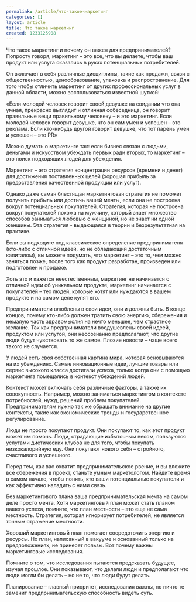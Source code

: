 ```yaml
---
permalink: /article/что-такое-маркетинг
categories: []
layout: article
title: Что такое маркетинг
created: 1233125908
---
```

Что такое маркетинг и почему он важен для предпринимателей? Попросту говоря, маркетинг – это все, что вы делаете, чтобы ваш продукт или услуга оказались в руках потенциальных потребителей.

Он включает в себя различные дисциплины, такие как продажи, связи с общественностью, ценообразование, упаковка и распространение. Для того чтобы отличить маркетинг от других профессиональных услуг в данной области, можно воспользоваться известной шуткой:

«Если молодой человек говорит своей девушке на свидании что она умная, прекрасно выглядит и отличная собеседница, он говорит правильные вещи правильному человеку – и это маркетинг. Если молодой человек говорит девушке, что он сам умен и успешен – это реклама. Если кто-нибудь другой говорит девушке, что тот парень умен и успешен – это PR»

Можно думать о маркетинге так: если бизнес связан с людьми, деньгами и искусством убеждать первых ради вторых, то маркетинг – это поиск подходящих людей для убеждения.

Маркетинг – это стратегия концентрации ресурсов (времени и денег) для достижения поставленных целей (хорошая прибыль за предоставления качественной продукции или услуг).

Однако даже самая блестящая маркетинговая стратегия не поможет получить прибыль или достичь вашей мечты, если она не построена вокруг потенциальных покупателей. Стратегия, которая не построена вокруг покупателей похожа на мужчину, который знает множество способов заниматься любовью с женщиной, но не знает ни одной женщины. Эта стратегия - выдающаяся в теории и безрезультатная на практике.

Если вы подходите под классическое определение предпринимателя (кто-либо с отличной идеей, но не обладающий достаточным капиталом), вы можете подумать, что маркетинг – это то, чем можно заняться позже, после того как продукт разработан, произведен или подготовлен к продаже.

Хоть это и кажется неестественным, маркетинг не начинается с отличной идеи об уникальном продукте, маркетинг начинается с покупателей – тех людей, которые хотят или нуждаются в вашем продукте и на самом деле купят его.

Предприниматели влюблены в свои идеи, они и должны быть. В конце концов, почему кто-либо должен тратить свою энергию, сбережения и немалую часть здравомыслия на нечто меньшее, чем страстное желание. Так как предприниматели воодушевлены своей идеей, продуктом или услугой, они неосознанно предполагают, что другие люди будут чувствовать то же самое. Плохие новости – чаще всего такого не случается.

У людей есть своя собственная картина мира, которая основываются на их убеждениях. Самые инновационные идеи, лучшие товары или сервис высокого класса достигали успеха, только когда они с помощью маркетинга помещались в контекст убеждений людей.

Контекст может включать себя различные факторы, а также их совокупность. Например, можно заниматься маркетингом в контексте потребностей, нужд, решений проблем покупателей. Предпринимателям нужно так же обращать внимание на другие контексты, такие как экономические тренды и государственное регулирование.

Люди не просто покупают продукт. Они покупают то, как этот продукт может им помочь. Люди, страдающие избыточным весом, пользуются услугами диетических клубов не для того, чтобы покупать низкокалорийную еду. Они покупают нового себя – стройного, счастливого и успешного.

Перед тем, как вас охватит предпринимательское рвение, и вы вложите все сбережения в проект, станьте умным маркетологом. Найдите время в самом начале, чтобы понять, кто ваши потенциальные покупатели и как эффективно наладить с ними связь.

Без маркетингового плана ваша предпринимательская мечта на самом деле просто мечта. Хотя маркетинговый план может стать планом вашего успеха, помните, что план местности – это еще не сама местность. Стратегия, которая игнорирует потребителей, не является точным отражение местности.

Хороший маркетинговый план помогает сосредоточить энергию и ресурсы. Но план, написанный в вакууме и основанный только на предположениях, не принесет пользы. Вот почему важны маркетинговые исследования.

Помните о том, что исследования пытаются предсказать будущее, изучая прошлое. Они показывают, что делали люди и предполагают что люди могли бы делать – но не то, что люди будут делать.

Планирование – главный приоритет, исследования важны, но ничто те заменит предпринимательскую способность видеть суть.

